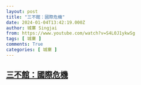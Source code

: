 ```yaml
---
layout: post
title: "三不館：國際危機"
date: 2024-01-04T13:42:19.000Z
author: 城寨 Singjai
from: https://www.youtube.com/watch?v=S4L0J1ykwSg
tags: [ 城寨 ]
comments: True
categories: [ 城寨 ]
---
```

<!--1704375739000-->
[三不館：國際危機](https://www.youtube.com/watch?v=S4L0J1ykwSg)
------

<div>

</div>
